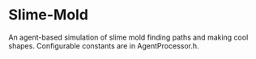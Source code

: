 # Slime-Mold

An agent-based simulation of slime mold finding paths  and making cool shapes. Configurable constants are in AgentProcessor.h.
